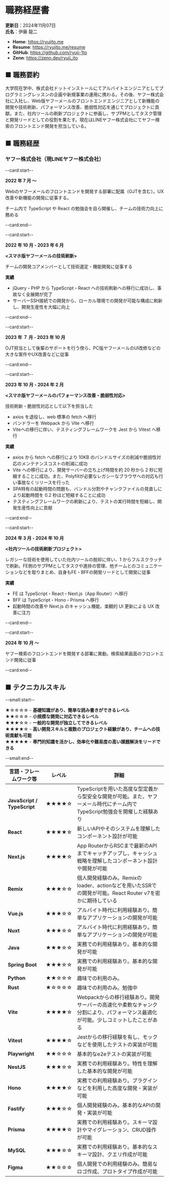# 職務経歴書

**更新日**：2024年11月07日  
**氏名**：伊藤 龍二

- **Home**: https://ryujito.me
- **Resume**: https://ryujito.me/resume
- **GitHub️**: https://github.com/ryuji-1to
- **Zenn**: https://zenn.dev/ryuji_ito

## ■ 職務要約

大学院在学中、株式会社ドットインストールにてアルバイトエンジニアとしてプログラミングレッスンの企画や新規事業の運用に携わる。その後、ヤフー株式会社に入社し、Web版ヤフーメールのフロントエンドエンジニアとして新機能の開発や技術刷新、パフォーマンス改善、脆弱性対応を通じてプロジェクトに貢献。また、社内ツールの刷新プロジェクトに参画し、サブPMとしてタスク管理と開発リードとしての役割を果たす。現在はLINEヤフー株式会社にてヤフー検索のフロントエンド開発を担当している。

## ■ 職務経歴

### ヤフー株式会社（現LINEヤフー株式会社）

--card:start--

**2022 年 7 月 〜** 

Webのヤフーメールのフロントエンドを開発する部署に配属（OJTを含む）。UX改善や新機能の開発に従事する。

チーム内で TypeScript や React の勉強会を自ら開催し、チームの技術力向上に務める

--card:end--

--card:start--

**2022 年 10 月 - 2023 年 6 月**

**<スマホ版ヤフーメールの技術刷新>**  

チームの開発コアメンバーとして技術選定・機能開発に従事する

**実績**
- jQuery・PHP から TypeScript・React への技術刷新への移行に成功し、事故なく全展開が完了
- サーバーSSH接続での開発から、ローカル環境での開発が可能な構成に刷新し、開発生産性を大幅に向上

--card:end--

--card:start--

**2023 年 ７ 月 - 2023 年 10 月**

OJT担当として後輩のサポートを行う傍ら、PC版ヤフーメールのUI改修などの大きな案件やUX改善などに従事

--card:end--

--card:start--

**2023 年 10 月 - 2024 年 2 月** 

**<スマホ版ヤフーメールのパフォーマンス改善・脆弱性対応>**  

技術刷新・脆弱性対応として以下を担当した

- axios を退役し、web 標準の fetch へ移行
- バンドラーを Webpack から Vite へ移行
- Viteへの移行に伴い、テスティングフレームワークを Jest から Vitest へ移行

**実績**
- axios から fetch への移行により 10KB のバンドルサイズの削減や脆弱性対応のメンテナンスコストの削減に成功
- Vite への移行により、開発サーバーの立ち上げ時間を約 20 秒から 2 秒に短縮することに成功。また、Polyfillが必要なレガシーなブラウザへの対応も行い事故なくリリースを行った
- SPA特有の起動時間の問題も、バンドル分割やチャンクファイルの見直しにより起動時間を 0.2 秒ほど短縮することに成功
- テスティングフレームワークの刷新により、テストの実行時間を短縮し、開発生産性向上に貢献

--card:end--

--card:start--

**2024 年 3 月 - 2024 年 10 月** 

**<社内ツールの技術刷新プロジェクト>**  

レガシーな技術を使用していた社内ツールの脱却に伴い、1 からフルスクラッチで刷新。FE側のサブPMとしてタスクや進捗の管理、他チームとのコミュニケーションなどを取りまとめ、自身もFE・BFFの開発リードとして開発に従事


**実績**
- FE は TypeScript・React・Next.js（App Router）へ移行
- BFF は TypeScript・Hono・Prisma へ移行
- 起動時間の改善や Next.js のキャッシュ機能、楽観的 UI 更新による UX 改善に注力

--card:end--

--card:start--

**2024 年 10 月 〜**

ヤフー検索のフロントエンドを開発する部署に異動。検索結果画面のフロントエンド開発に従事

--card:end--

## ■ テクニカルスキル

--small:start--

★☆☆☆☆ - **基礎知識があり、簡単な読み書きができるレベル**  
★★☆☆☆ - **小規模な開発に対応できるレベル**  
★★★☆☆ - **一般的な開発が独立してできるレベル**  
★★★★☆ - **高い開発スキルと複数のプロジェクト経験があり、チームへの技術貢献も可能**  
★★★★★ - **専門的知識を活かし、効率化や難易度の高い課題解決をリードできる**  

--small:end--

| 言語・フレームワーク等       | レベル         | 詳細 |
|--------------------------|--------------|------|
| **JavaScript / TypeScript** | ★★★★☆ | TypeScriptを用いた高度な型定義から型安全な開発が可能。また、ヤフーメール時代にチーム内でTypeScript勉強会を開催した経験あり |
| **React**                | ★★★★☆ | 新しいAPIやそのシステムを理解したコンポーネント設計が可能 |
| **Next.js**              | ★★★★☆ | App RouterからRSCまで最新のAPIまでキャッチアップし、キャッシュ戦略を理解したコンポーネント設計や開発が可能 |
| **Remix**              | ★★★☆☆ | 個人開発経験のみ。Remixのloader、actionなどを用いたSSRでの開発が可能。React Router v7を密かに期待している |
| **Vue.js**               | ★★★☆☆ | アルバイト時代に利用経験あり。簡単なアプリケーションの開発が可能 |
| **Nuxt**                 | ★★★☆☆ | アルバイト時代に利用経験あり。簡単なアプリケーションの開発が可能  |
| **Java**                 | ★★★☆☆ | 実務での利用経験あり。基本的な開発が可能 |
| **Spring Boot**          | ★★★☆☆ | 実務での利用経験あり。基本的な開発が可能 |
| **Python**          | ★★☆☆☆ | 趣味での利用のみ。|
| **Rust**          | ★☆☆☆☆ | 趣味での利用のみ。勉強中 |
| **Vite**                 | ★★★★☆ | Webpackからの移行経験あり。開発サーバーの高速化や柔軟なチャンク分割により、パフォーマンス最適化が可能。少しコミットしたことがある |
| **Vitest**               | ★★★★☆ | Jestからの移行経験を有し、モックなどを使用したテストの実装が可能 |
| **Playwright**           | ★★☆☆☆ | 基本的なe2eテストの実装が可能 |
| **NestJS**               | ★★★☆☆ | 実務での利用経験あり。特性を理解した基本的な開発が可能 |
| **Hono**                 | ★★★★☆ | 実務での利用経験あり。プラグインなどを利用した高度な開発・実装が可能 |
| **Fastify**              | ★★★☆☆ | 個人開発経験のみ。基本的なAPIの開発・実装が可能 |
| **Prisma**               | ★★★★☆ | 実務での利用経験あり。スキーマ設計やマイグレーション、CRUD操作が可能 |
| **MySQL**                | ★★★☆☆ | 実務での利用経験あり。基本的なスキーマ設計、クエリ作成が可能 |
| **Figma**                | ★★☆☆☆ | 個人開発での利用経験のみ。簡易なロゴ作成、プロトタイプ作成が可能|
